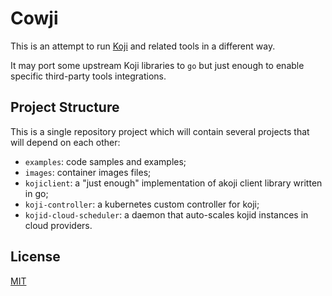 # Cowji

This is an attempt to run [Koji](https://pagure.io/koji)
and related tools in a different way.

It may port some upstream Koji libraries to `go`
but just enough to enable specific third-party
tools integrations.

## Project Structure

This is a single repository project which will
contain several projects that will depend on
each other:

* `examples`: code samples and examples;
* `images`: container images files;
* `kojiclient`: a "just enough" implementation of akoji client library written in go;
* `koji-controller`: a kubernetes custom controller for koji;
* `kojid-cloud-scheduler`: a daemon that auto-scales kojid instances in cloud providers.

## License

[MIT](./LICENSE)
